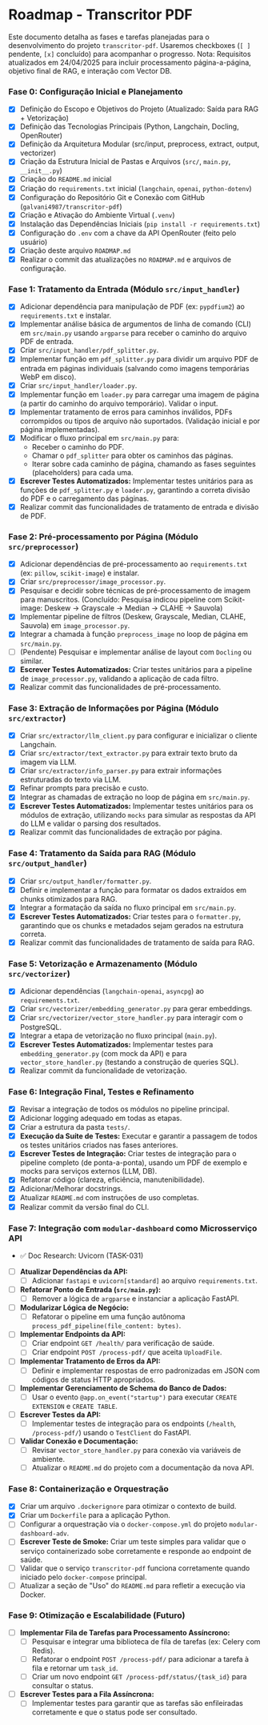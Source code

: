 # Roadmap - Transcritor PDF

Este documento detalha as fases e tarefas planejadas para o desenvolvimento do projeto `transcritor-pdf`. Usaremos checkboxes (`[ ]` pendente, `[x]` concluído) para acompanhar o progresso. Nota: Requisitos atualizados em 24/04/2025 para incluir processamento página-a-página, objetivo final de RAG, e interação com Vector DB.

### Fase 0: Configuração Inicial e Planejamento

* [x] Definição do Escopo e Objetivos do Projeto (Atualizado: Saída para RAG + Vetorização)
* [x] Definição das Tecnologias Principais (Python, Langchain, Docling, OpenRouter)
* [x] Definição da Arquitetura Modular (src/input, preprocess, extract, output, vectorizer)
* [x] Criação da Estrutura Inicial de Pastas e Arquivos (`src/`, `main.py`, `__init__.py`)
* [x] Criação do `README.md` inicial
* [x] Criação do `requirements.txt` inicial (`langchain`, `openai`, `python-dotenv`)
* [x] Configuração do Repositório Git e Conexão com GitHub (`galvani4987/transcritor-pdf`)
* [x] Criação e Ativação do Ambiente Virtual (`.venv`)
* [x] Instalação das Dependências Iniciais (`pip install -r requirements.txt`)
* [x] Configuração do `.env` com a chave da API OpenRouter (feito pelo usuário)
* [x] Criação deste arquivo `ROADMAP.md`
* [x] Realizar o commit das atualizações no `ROADMAP.md` e arquivos de configuração.

### Fase 1: Tratamento da Entrada (Módulo `src/input_handler`)

* [x] Adicionar dependência para manipulação de PDF (ex: `pypdfium2`) ao `requirements.txt` e instalar.
* [x] Implementar análise básica de argumentos de linha de comando (CLI) em `src/main.py` usando `argparse` para receber o caminho do arquivo PDF de entrada.
* [x] Criar `src/input_handler/pdf_splitter.py`.
* [x] Implementar função em `pdf_splitter.py` para dividir um arquivo PDF de entrada em páginas individuais (salvando como imagens temporárias WebP em disco).
* [x] Criar `src/input_handler/loader.py`.
* [x] Implementar função em `loader.py` para carregar uma imagem de página (a partir do caminho do arquivo temporário). Validar o input.
* [x] Implementar tratamento de erros para caminhos inválidos, PDFs corrompidos ou tipos de arquivo não suportados. (Validação inicial e por página implementadas).
* [x] Modificar o fluxo principal em `src/main.py` para:
    * Receber o caminho do PDF.
    * Chamar o `pdf_splitter` para obter os caminhos das páginas.
    * Iterar sobre cada caminho de página, chamando as fases seguintes (placeholders) para cada uma.
* [x] **Escrever Testes Automatizados:** Implementar testes unitários para as funções de `pdf_splitter.py` e `loader.py`, garantindo a correta divisão do PDF e o carregamento das páginas.
* [x] Realizar commit das funcionalidades de tratamento de entrada e divisão de PDF.

### Fase 2: Pré-processamento por Página (Módulo `src/preprocessor`)

* [x] Adicionar dependências de pré-processamento ao `requirements.txt` (ex: `pillow`, `scikit-image`) e instalar.
* [x] Criar `src/preprocessor/image_processor.py`.
* [x] Pesquisar e decidir sobre técnicas de pré-processamento de imagem para manuscritos. (Concluído: Pesquisa indicou pipeline com Scikit-image: Deskew -> Grayscale -> Median -> CLAHE -> Sauvola)
* [x] Implementar pipeline de filtros (Deskew, Grayscale, Median, CLAHE, Sauvola) em `image_processor.py`.
* [x] Integrar a chamada à função `preprocess_image` no loop de página em `src/main.py`.
* [ ] (Pendente) Pesquisar e implementar análise de layout com `Docling` ou similar.
* [x] **Escrever Testes Automatizados:** Criar testes unitários para a pipeline de `image_processor.py`, validando a aplicação de cada filtro.
* [x] Realizar commit das funcionalidades de pré-processamento.

### Fase 3: Extração de Informações por Página (Módulo `src/extractor`)

* [x] Criar `src/extractor/llm_client.py` para configurar e inicializar o cliente Langchain.
* [x] Criar `src/extractor/text_extractor.py` para extrair texto bruto da imagem via LLM.
* [x] Criar `src/extractor/info_parser.py` para extrair informações estruturadas do texto via LLM.
* [x] Refinar prompts para precisão e custo.
* [x] Integrar as chamadas de extração no loop de página em `src/main.py`.
* [x] **Escrever Testes Automatizados:** Implementar testes unitários para os módulos de extração, utilizando `mocks` para simular as respostas da API do LLM e validar o parsing dos resultados.
* [x] Realizar commit das funcionalidades de extração por página.

### Fase 4: Tratamento da Saída para RAG (Módulo `src/output_handler`)

* [x] Criar `src/output_handler/formatter.py`.
* [x] Definir e implementar a função para formatar os dados extraídos em chunks otimizados para RAG.
* [x] Integrar a formatação da saída no fluxo principal em `src/main.py`.
* [x] **Escrever Testes Automatizados:** Criar testes para o `formatter.py`, garantindo que os chunks e metadados sejam gerados na estrutura correta.
* [x] Realizar commit das funcionalidades de tratamento de saída para RAG.

### Fase 5: Vetorização e Armazenamento (Módulo `src/vectorizer`)

* [x] Adicionar dependências (`langchain-openai`, `asyncpg`) ao `requirements.txt`.
* [x] Criar `src/vectorizer/embedding_generator.py` para gerar embeddings.
* [x] Criar `src/vectorizer/vector_store_handler.py` para interagir com o PostgreSQL.
* [x] Integrar a etapa de vetorização no fluxo principal (`main.py`).
* [x] **Escrever Testes Automatizados:** Implementar testes para `embedding_generator.py` (com mock da API) e para `vector_store_handler.py` (testando a construção de queries SQL).
* [x] Realizar commit da funcionalidade de vetorização.

### Fase 6: Integração Final, Testes e Refinamento

* [x] Revisar a integração de todos os módulos no pipeline principal.
* [x] Adicionar logging adequado em todas as etapas.
* [x] Criar a estrutura da pasta `tests/`.
* [x] **Execução da Suíte de Testes:** Executar e garantir a passagem de todos os testes unitários criados nas fases anteriores.
* [x] **Escrever Testes de Integração:** Criar testes de integração para o pipeline completo (de ponta-a-ponta), usando um PDF de exemplo e mocks para serviços externos (LLM, DB).
* [x] Refatorar código (clareza, eficiência, manutenibilidade).
* [x] Adicionar/Melhorar docstrings.
* [x] Atualizar `README.md` com instruções de uso completas.
* [x] Realizar commit da versão final do CLI.

### Fase 7: Integração com `modular-dashboard` como Microsserviço API

* ✅ Doc Research: Uvicorn (TASK-031)
* [ ] **Atualizar Dependências da API:**
    * [ ] Adicionar `fastapi` e `uvicorn[standard]` ao arquivo `requirements.txt`.
* [ ] **Refatorar Ponto de Entrada (`src/main.py`):**
    * [ ] Remover a lógica de `argparse` e instanciar a aplicação FastAPI.
* [ ] **Modularizar Lógica de Negócio:**
    * [ ] Refatorar o pipeline em uma função autônoma `process_pdf_pipeline(file_content: bytes)`.
* [ ] **Implementar Endpoints da API:**
    * [ ] Criar endpoint `GET /health/` para verificação de saúde.
    * [ ] Criar endpoint `POST /process-pdf/` que aceita `UploadFile`.
* [ ] **Implementar Tratamento de Erros da API:**
    * [ ] Definir e implementar respostas de erro padronizadas em JSON com códigos de status HTTP apropriados.
* [ ] **Implementar Gerenciamento de Schema do Banco de Dados:**
    * [ ] Usar o evento `@app.on_event("startup")` para executar `CREATE EXTENSION` e `CREATE TABLE`.
* [ ] **Escrever Testes da API:**
    * [ ] Implementar testes de integração para os endpoints (`/health`, `/process-pdf/`) usando o `TestClient` do FastAPI.
* [ ] **Validar Conexão e Documentação:**
    * [ ] Revisar `vector_store_handler.py` para conexão via variáveis de ambiente.
    * [ ] Atualizar o `README.md` do projeto com a documentação da nova API.

### Fase 8: Containerização e Orquestração

* [x] Criar um arquivo `.dockerignore` para otimizar o contexto de build.
* [x] Criar um `Dockerfile` para a aplicação Python.
* [ ] Configurar a orquestração via o `docker-compose.yml` do projeto `modular-dashboard-adv`.
* [ ] **Escrever Teste de Smoke:** Criar um teste simples para validar que o serviço containerizado sobe corretamente e responde ao endpoint de saúde.
* [ ] Validar que o serviço `transcritor-pdf` funciona corretamente quando iniciado pelo `docker-compose` principal.
* [ ] Atualizar a seção de "Uso" do `README.md` para refletir a execução via Docker.

### Fase 9: Otimização e Escalabilidade (Futuro)

* [ ] **Implementar Fila de Tarefas para Processamento Assíncrono:**
    * [ ] Pesquisar e integrar uma biblioteca de fila de tarefas (ex: Celery com Redis).
    * [ ] Refatorar o endpoint `POST /process-pdf/` para adicionar a tarefa à fila e retornar um `task_id`.
    * [ ] Criar um novo endpoint `GET /process-pdf/status/{task_id}` para consultar o status.
* [ ] **Escrever Testes para a Fila Assíncrona:**
    * [ ] Implementar testes para garantir que as tarefas são enfileiradas corretamente e que o status pode ser consultado.
